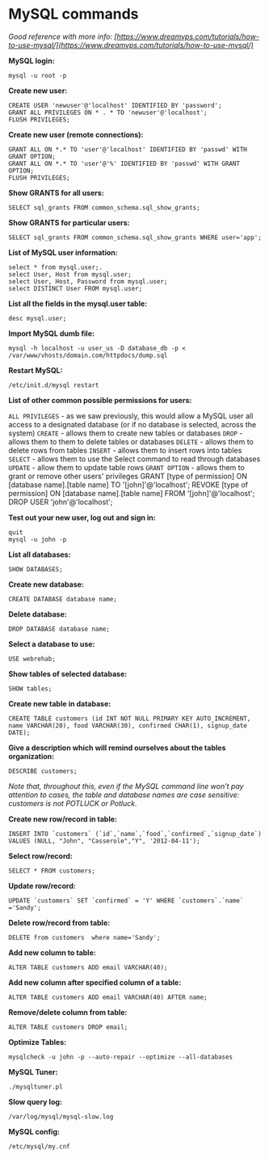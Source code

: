 # MySQL commands

_Good reference with more info: [https://www.dreamvps.com/tutorials/how-to-use-mysql/](https://www.dreamvps.com/tutorials/how-to-use-mysql/)_


**MySQL login:**

	mysql -u root -p


**Create new user:**

	CREATE USER 'newuser'@'localhost' IDENTIFIED BY 'password';
	GRANT ALL PRIVILEGES ON * . * TO 'newuser'@'localhost';
	FLUSH PRIVILEGES;

**Create new user (remote connections):**

	GRANT ALL ON *.* TO 'user'@'localhost' IDENTIFIED BY 'passwd' WITH GRANT OPTION;
	GRANT ALL ON *.* TO 'user'@'%' IDENTIFIED BY 'passwd' WITH GRANT OPTION;
	FLUSH PRIVILEGES;


**Show GRANTS for all users:**

	SELECT sql_grants FROM common_schema.sql_show_grants;


**Show GRANTS for particular users:**
	
	SELECT sql_grants FROM common_schema.sql_show_grants WHERE user='app';


**List of MySQL user information:**

	select * from mysql.user;.
	select User, Host from mysql.user;
	select User, Host, Password from mysql.user;
	select DISTINCT User FROM mysql.user;

**List all the fields in the mysql.user table:**

	desc mysql.user;


**Import MySQL dumb file:**

	mysql -h localhost -u user_us -D database_db -p < /var/www/vhosts/domain.com/httpdocs/dump.sql


**Restart MySQL:**

	/etc/init.d/mysql restart
	


**List of other common possible permissions for users:**

`ALL PRIVILEGES` - as we saw previously, this would allow a MySQL user all access to a designated database (or if no database is selected, across the system)
`CREATE` - allows them to create new tables or databases
`DROP` - allows them to them to delete tables or databases
`DELETE` - allows them to delete rows from tables
`INSERT` - allows them to insert rows into tables
`SELECT` - allows them to use the Select command to read through databases
`UPDATE` - allow them to update table rows
`GRANT OPTION` - allows them to grant or remove other users' privileges
GRANT [type of permission] ON [database name].[table name] TO '[john]'@'localhost';
REVOKE [type of permission] ON [database name].[table name] FROM '[john]'@'localhost';
DROP USER 'john'@'localhost';

**Test out your new user, log out and sign in:**
	
	quit
	mysql -u john -p

**List all databases:**

	SHOW DATABASES;

**Create new database:**

	CREATE DATABASE database name;

**Delete database:**

	DROP DATABASE database name;

**Select a database to use:**

	USE webrehab;

**Show tables of selected database:**

	SHOW tables;

**Create new table in database:**

	CREATE TABLE customers (id INT NOT NULL PRIMARY KEY AUTO_INCREMENT, name VARCHAR(20), food VARCHAR(30), confirmed CHAR(1), signup_date DATE);

**Give a description which will remind ourselves about the tables organization:**

	DESCRIBE customers;

_Note that, throughout this, even if the MySQL command line won’t pay attention to cases, the table and database names are case sensitive: customers is not POTLUCK or Potluck._

**Create new row/record in table:**

	INSERT INTO `customers` (`id`,`name`,`food`,`confirmed`,`signup_date`) VALUES (NULL, "John", "Casserole","Y", '2012-04-11');

**Select row/record:**

	SELECT * FROM customers;

**Update row/record:**

	UPDATE `customers` SET `confirmed` = 'Y' WHERE `customers`.`name` ='Sandy';

**Delete row/record from table:**
	
	DELETE from customers  where name='Sandy';


**Add new column to table:**
	
	ALTER TABLE customers ADD email VARCHAR(40);

**Add new column after specified column of a table:**

	ALTER TABLE customers ADD email VARCHAR(40) AFTER name; 

**Remove/delete column from table:**
	
	ALTER TABLE customers DROP email;


**Optimize Tables:**

	mysqlcheck -u john -p --auto-repair --optimize --all-databases

**MySQL Tuner:**

	./mysqltuner.pl

**Slow query log:**
	
	/var/log/mysql/mysql-slow.log

**MySQL config:**

	/etc/mysql/my.cnf
